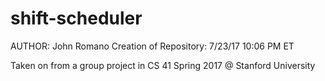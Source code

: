 # shift-scheduler
AUTHOR: John Romano
Creation of Repository: 7/23/17 10:06 PM ET

Taken on from a group project in CS 41 Spring 2017 @ Stanford University
